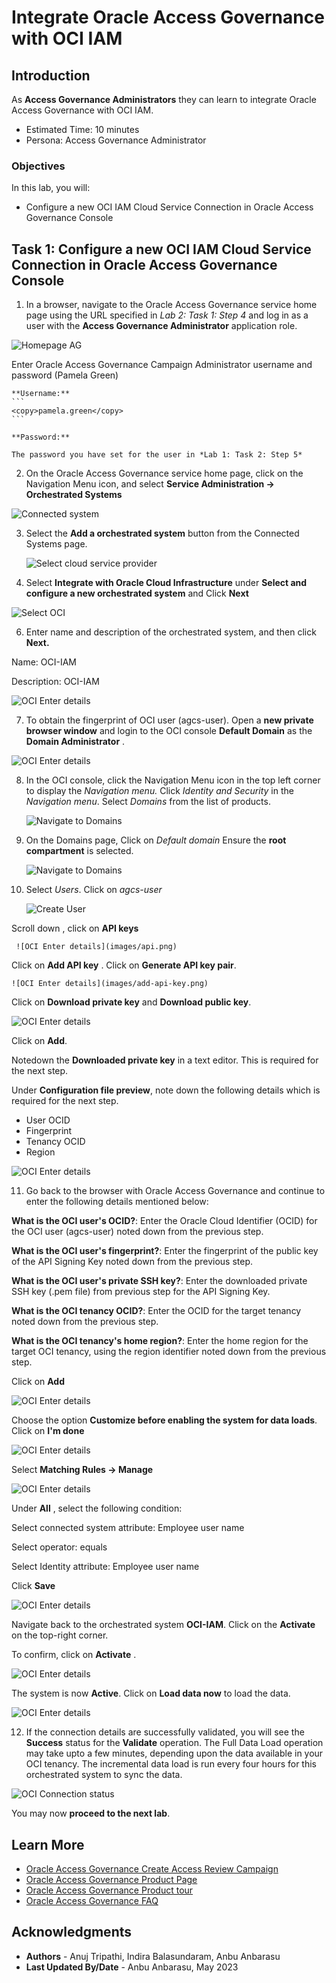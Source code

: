 # Integrate Oracle Access Governance with OCI IAM 

## Introduction

As **Access Governance Administrators** they can learn to integrate Oracle Access Governance with OCI IAM. 

* Estimated Time: 10 minutes
* Persona: Access Governance Administrator

### Objectives

In this lab, you will:

* Configure a new OCI IAM Cloud Service Connection in Oracle Access Governance Console


## Task 1: Configure a new OCI IAM Cloud Service Connection in Oracle Access Governance Console


1.  In a browser, navigate to the Oracle Access Governance service home page using the URL specified in *Lab 2: Task 1: Step 4* and log in as a user with the **Access Governance Administrator** application role. 

   ![Homepage AG](images/ag-home.png)

  Enter Oracle Access Governance Campaign Administrator username and password (Pamela Green)

    **Username:**
    ```
    <copy>pamela.green</copy>
    ```

    **Password:**
    
    The password you have set for the user in *Lab 1: Task 2: Step 5*
    

2.  On the Oracle Access Governance service home page, click on the Navigation Menu icon, and select **Service Administration → Orchestrated Systems**

   ![Connected system](images/navigate-orchestrated-system.png)

3. Select the **Add a orchestrated system** button from the Connected Systems page.

      ![Select cloud service provider](images/add-system.png)

4. Select **Integrate with Oracle Cloud Infrastructure** under **Select and configure a new orchestrated system** and Click **Next**

  ![Select OCI](images/select-oci-iam-system.png)

6. Enter name  and description of the orchestrated system, and then click **Next.**

  Name: OCI-IAM
  
  Description: OCI-IAM

  ![OCI Enter details](images/enter-oci-system-name.png)

7. To obtain the fingerprint of OCI user (agcs-user). Open a **new private browser window** and login to the OCI console **Default Domain** as the **Domain Administrator** .

  ![OCI Enter details](images/enter-data.png)


8. In the OCI console, click the Navigation Menu icon in the top left corner to display the *Navigation menu.* Click *Identity and Security* in the *Navigation menu*. Select *Domains* from the list of products.

    ![Navigate to Domains](images/navigate-domains.png)

9. On the Domains page, Click on *Default domain* 
   Ensure the **root compartment** is selected. 

    ![Navigate to Domains](images/default-domain.png)

10. Select *Users*. Click on *agcs-user*

    ![Create User](images/select-users.png)
  
  
   Scroll down , click on **API keys**


     ![OCI Enter details](images/api.png)

  Click on **Add API key** . Click on **Generate API key pair**. 
  
    ![OCI Enter details](images/add-api-key.png)
  
  Click on **Download private key** and **Download public key**. 

  ![OCI Enter details](images/click-add.png)
  
  Click on **Add**. 

  Notedown the **Downloaded private key** in a text editor. This is required for the next step. 


  Under **Configuration file preview**, note down the following details which is required for the next step. 

  - User OCID
  - Fingerprint 
  - Tenancy OCID 
  - Region 

  ![OCI Enter details](images/config-file.png)

11. Go back to the browser with Oracle Access Governance and continue to  enter the following details mentioned below: 

  **What is the OCI user's OCID?**: Enter the Oracle Cloud Identifier (OCID) for the OCI user (agcs-user) noted down from the previous step. 

  **What is the OCI user's fingerprint?**: Enter the fingerprint of the public key of the API   Signing Key  noted down from the previous step.

  **What is the OCI user's private SSH key?**: Enter the downloaded private SSH key (.pem file) from previous step for the API Signing Key. 


  **What is the OCI tenancy OCID?**: Enter the OCID for the target tenancy  noted down from the previous step.

  **What is the OCI tenancy's home region?**: Enter the home region for the target OCI tenancy, using the region identifier noted down from the previous step.

  Click on **Add**

  ![OCI Enter details](images/details-entered.png)

  Choose the option **Customize before enabling the system for data loads**. Click on **I'm done** 

  ![OCI Enter details](images/customize-data-load.png)

  Select **Matching Rules -> Manage**

  ![OCI Enter details](images/matching-rule-select.png)

  Under **All** , select the following condition:

  Select connected system attribute: Employee user name

  Select operator: equals

  Select Identity attribute: Employee user name

  Click **Save**

  ![OCI Enter details](images/username-match-rule.png)

  Navigate back to the orchestrated system **OCI-IAM**. Click on the **Activate** on the top-right corner. 

  To confirm, click on **Activate** .

  ![OCI Enter details](images/activate-oci-system.png)


  The system is now **Active**. Click on **Load data now** to load the data. 

  ![OCI Enter details](images/load-the-data.png)


12. If the connection details are successfully validated, you will see the **Success** status for the **Validate** operation. The Full Data Load operation may take upto a few minutes, depending upon the data available in your OCI tenancy. The incremental data load is run every four hours for this orchestrated system to sync the data.

  ![OCI Connection status](images/oci-connection-status.png)


  You may now **proceed to the next lab**. 

## Learn More

* [Oracle Access Governance Create Access Review Campaign](https://docs.oracle.com/en/cloud/paas/access-governance/pdapg/index.html)
* [Oracle Access Governance Product Page](https://www.oracle.com/security/cloud-security/access-governance/)
* [Oracle Access Governance Product tour](https://www.oracle.com/webfolder/s/quicktours/paas/pt-sec-access-governance/index.html)
* [Oracle Access Governance FAQ](https://www.oracle.com/security/cloud-security/access-governance/faq/)

## Acknowledgments
* **Authors** - Anuj Tripathi, Indira Balasundaram, Anbu Anbarasu 
* **Last Updated By/Date** - Anbu Anbarasu, May 2023